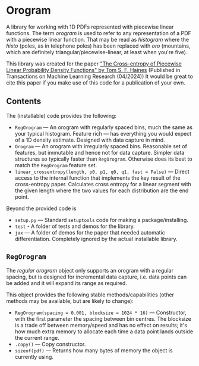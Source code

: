 # Orogram

A library for working with 1D PDFs represented with piecewise linear functions.
The term _orogram_ is used to refer to any representation of a PDF with a piecewise linear function.
That may be read as _histogram_ where the _histo_ (poles, as in telephone poles) has been replaced with _oro_ (mountains, which are definitely triangular/piecewise-linear, at least when you're five).

This library was created for the paper
["The Cross-entropy of Piecewise Linear Probability Density Functions" by Tom S. F. Haines](https://openreview.net/forum?id=AoOi9Zgdsv)
(Published in Transactions on Machine Learning Research (04/2024))
It would be great to cite this paper if you make use of this code for a publication of your own.



## Contents

The (installable) code provides the following:

* `RegOrogram` — An orogram with regularly spaced bins, much the same as your typical histogram. Feature rich — has everything you would expect of a 1D density estimate. Designed with data capture in mind.
* `Orogram` — An orogram with irregularly spaced bins. Reasonable set of features, but immutable and hence not for data capture. Simpler data structures so typically faster than `RegOrogram`. Otherwise does its best to match the `RegOrogram` feature set.
* `linear_crossentropy(length, p0, p1, q0, q1, fast = False)` — Direct access to the internal function that implements the key result of the cross-entropy paper. Calculates cross entropy for a linear segment with the given length where the two values for each distribution are the end point.

Beyond the provided code is

* `setup.py` — Standard `setuptools` code for making a package/installing.
* `test` - A folder of tests and demos for the library.
* `jax` — A folder of demos for the paper that needed automatic differentiation. Completely ignored by the actual installable library.



## `RegOrogram`

The _regular orogram_ object only supports an orogram with a regular spacing, but is designed for incremental data capture, i.e. data points can be added and it will expand its range as required.

This object provides the following stable methods/capabilities (other methods may be available, but are likely to change):

* `RegOrogram(spacing = 0.001, blocksize = 1024 * 16)` — Constructor, with the first parameter the spacing between bin centres. The blocksize is a trade off between memory/speed and has no effect on results; it's how much extra memory to allocate each time a data point lands outside the current range.
* `.copy()` — Copy constructor.
* `sizeof(pdf)` — Returns how many bytes of memory the object is currently using.
